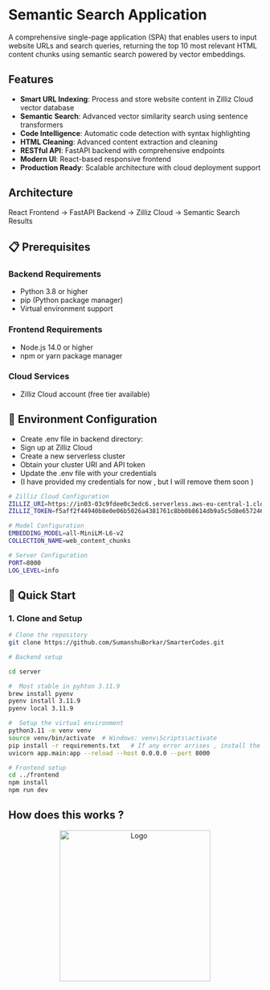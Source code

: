 
# Semantic Search Application

A comprehensive single-page application (SPA) that enables users to input website URLs and search queries, returning the top 10 most relevant HTML content chunks using semantic search powered by vector embeddings.

## Features

- **Smart URL Indexing**: Process and store website content in Zilliz Cloud vector database
- **Semantic Search**: Advanced vector similarity search using sentence transformers
- **Code Intelligence**: Automatic code detection with syntax highlighting
- **HTML Cleaning**: Advanced content extraction and cleaning
- **RESTful API**: FastAPI backend with comprehensive endpoints
- **Modern UI**: React-based responsive frontend
- **Production Ready**: Scalable architecture with cloud deployment support

## Architecture

React Frontend → FastAPI Backend → Zilliz Cloud → Semantic Search Results


## 📋 Prerequisites

### Backend Requirements
- Python 3.8 or higher
- pip (Python package manager)
- Virtual environment support

### Frontend Requirements
- Node.js 14.0 or higher
- npm or yarn package manager

### Cloud Services
- Zilliz Cloud account (free tier available)



## 🫆 Environment Configuration
- Create .env file in backend directory:
- Sign up at Zilliz Cloud
- Create a new serverless cluster
- Obtain your cluster URI and API token
- Update the .env file with your credentials
- (I have provided my credentials for now , but I will remove them soon )

```bash
# Zilliz Cloud Configuration
ZILLIZ_URI=https://in03-03c9fdee0c3edc6.serverless.aws-eu-central-1.cloud.zilliz.com
ZILLIZ_TOKEN=f5aff2f44940b8e0e06b5026a4381761c8bb0b8614db9a5c5d8e657246d8e58de5971164572fcb93e3a158f24d557a22f3ffa304

# Model Configuration
EMBEDDING_MODEL=all-MiniLM-L6-v2
COLLECTION_NAME=web_content_chunks

# Server Configuration
PORT=8000
LOG_LEVEL=info

```

## 🚀 Quick Start

### 1. Clone and Setup

```bash
# Clone the repository
git clone https://github.com/SumanshuBorkar/SmarterCodes.git

# Backend setup

cd server

#  Most stable in pyhton 3.11.9
brew install pyenv
pyenv install 3.11.9
pyenv local 3.11.9

#  Setup the virtual environment
python3.11 -m venv venv
source venv/bin/activate  # Windows: venv\Scripts\activate
pip install -r requirements.txt   # If any error arrises , install the dependencies in working_requirements.txt file. 
uvicorn app.main:app --reload --host 0.0.0.0 --port 8000

# Frontend setup
cd ../frontend
npm install
npm run dev

```
## How does this works ?

<p align="center">
  <img src="[client/public/logo.svg](https://uml.planttext.com/plantuml/svg/dLLXRzem4FtkNt7A9ofHLkrZ9APkxQgXTIegJ9fMLP7hN8c5usIsixQh-jztYHDmW9QA3q0uxZs_UtaNJgtZnbMvOboumi1FYmQuXQY-Y5X9FqeXIwuTN9X2EzHfy_CrKl-gr6_ymiMowxlWrdsUJhfQl_7R_CVbr1G2hItygNK5LgL-zs-fbFntfYJIbxhP5y1N8fPon--unLLZKQNzFYf4Z8t7CD4fFagzw8w2yPYnPlJZJwkXOlXAdsJ9zILm6aSeAPOGDTYw6B6L8uHg1unXUZMRmmVPT3rNHiLWdQ6pNcg7vL_kiEjbh7EAy3qlOYZzPK840teThS6zHiRw7cuJtQCJMPAvN2MYKUiytpwSKCXrWnlKR_i1jbJI9LAx8X5PfPTsuF3HxSSjKAEXmHBCxp1DoIaxy0HRsD1ctpA4DOgb-9f9WSzXYcAGccwwwmIJCSCTn87v8Phr0XbGKynYcD4sOKlMn2SG6WRqU4lJh1ArxWtwSFP9ereM6WpQIhbmyfx2zU2zN7yyEO6hx_2Sqp5yWN4RQapXLwiuUWavkxokyqvqzRgGsAnu0EiLGylNhDWCkH7PknRiJuNcALmnZtrplwod3nTiw8aEsxTTARnf-6vVtRqtqjaWrro7HDDFc5YPIyLD5z4DuiEYwRsx9z4jUtlNzmHpNfIGStgSr4_E3SHsI5lzFg7s7H4Di2ID3ggnPK5P7_IvZlR4kcsBuMOq6jtkJFAkA9zBUeJnftQdB3n8bu4eKeHCBZ95BrVVobD2qV_bVm00)" alt="Logo" width="300"/>
</p>
